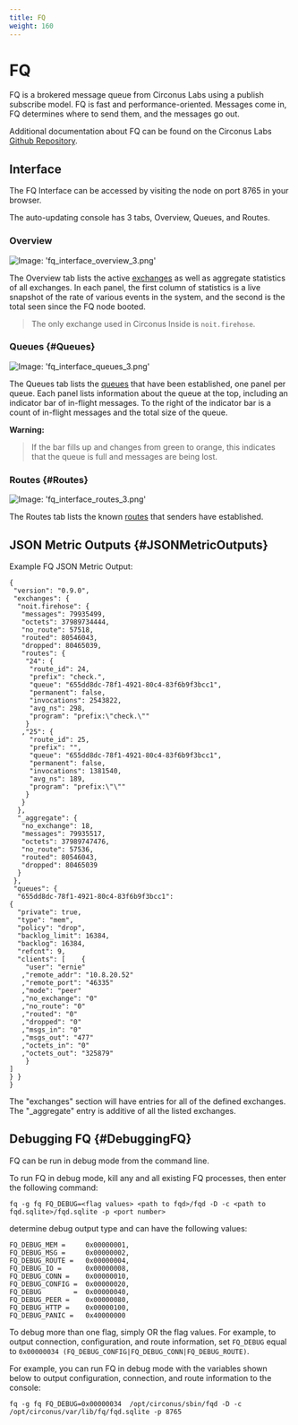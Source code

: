 ```yaml
---
title: FQ
weight: 160
---
```


# FQ

FQ is a brokered message queue from Circonus Labs using a publish subscribe model. FQ is fast and performance-oriented. Messages come in, FQ determines where to send them, and the messages go out.

Additional documentation about FQ can be found on the Circonus Labs [Github Repository](https://github.com/circonus-labs/fq).

## Interface

The FQ Interface can be accessed by visiting the node on port 8765 in your browser.

The auto-updating console has 3 tabs, Overview, Queues, and Routes.

### Overview

![Image: 'fq_interface_overview_3.png'](/images/circonus/fq_interface_overview_3.png)

The Overview tab lists the active
[exchanges](https://github.com/circonus-labs/fq#exchanges) as well as aggregate
statistics of all exchanges. In each panel, the first column of statistics is a
live snapshot of the rate of various events in the system, and the second is
the total seen since the FQ node booted.

> The only exchange used in Circonus Inside is `noit.firehose`.

### Queues {#Queues}

![Image: 'fq_interface_queues_3.png'](/images/circonus/fq_interface_queues_3.png)

The Queues tab lists the [queues](https://github.com/circonus-labs/fq#queues)
that have been established, one panel per queue. Each panel lists information
about the queue at the top, including an indicator bar of in-flight messages.
To the right of the indicator bar is a count of in-flight messages and the
total size of the queue.

**Warning:**
> If the bar fills up and changes from green to orange, this indicates that the
> queue is full and messages are being lost.

### Routes {#Routes}

![Image: 'fq_interface_routes_3.png'](/images/circonus/fq_interface_routes_3.png)

The Routes tab lists the known
[routes](https://github.com/circonus-labs/fq#routes-and-programs) that senders
have established.

## JSON Metric Outputs {#JSONMetricOutputs}

Example FQ JSON Metric Output:
```
{
 "version": "0.9.0",
 "exchanges": {
  "noit.firehose": {
   "messages": 79935499,
   "octets": 37989734444,
   "no_route": 57518,
   "routed": 80546043,
   "dropped": 80465039,
   "routes": {
    "24": {
     "route_id": 24,
     "prefix": "check.",
     "queue": "655dd8dc-78f1-4921-80c4-83f6b9f3bcc1",
     "permanent": false,
     "invocations": 2543822,
     "avg_ns": 298,
     "program": "prefix:\"check.\""
    }
   ,"25": {
     "route_id": 25,
     "prefix": "",
     "queue": "655dd8dc-78f1-4921-80c4-83f6b9f3bcc1",
     "permanent": false,
     "invocations": 1381540,
     "avg_ns": 189,
     "program": "prefix:\"\""
    }
   }
  },
  "_aggregate": {
   "no_exchange": 18,
   "messages": 79935517,
   "octets": 37989747476,
   "no_route": 57536,
   "routed": 80546043,
   "dropped": 80465039
  }
 },
 "queues": {
  "655dd8dc-78f1-4921-80c4-83f6b9f3bcc1": 
{
  "private": true,
  "type": "mem",
  "policy": "drop",
  "backlog_limit": 16384,
  "backlog": 16384,
  "refcnt": 9,
  "clients": [    {
    "user": "ernie"
   ,"remote_addr": "10.8.20.52"
   ,"remote_port": "46335"
   ,"mode": "peer"
   ,"no_exchange": "0"
   ,"no_route": "0"
   ,"routed": "0"
   ,"dropped": "0"
   ,"msgs_in": "0"
   ,"msgs_out": "477"
   ,"octets_in": "0"
   ,"octets_out": "325879"
    }
]
} }
}
```

The "exchanges" section will have entries for all of the defined exchanges.
The "_aggregate" entry is additive of all the listed exchanges.

## Debugging FQ {#DebuggingFQ}

FQ can be run in debug mode from the command line.

To run FQ in debug mode, kill any and all existing FQ processes, then enter the following command:
```
fq -g fq FQ_DEBUG=<flag values> <path to fqd>/fqd -D -c <path to fqd.sqlite>/fqd.sqlite -p <port number>
```

<flag values> determine debug output type and can have the following values:

```
FQ_DEBUG_MEM =     0x00000001,
FQ_DEBUG_MSG =     0x00000002,
FQ_DEBUG_ROUTE =   0x00000004,
FQ_DEBUG_IO =      0x00000008,
FQ_DEBUG_CONN =    0x00000010,
FQ_DEBUG_CONFIG =  0x00000020,
FQ_DEBUG        =  0x00000040,
FQ_DEBUG_PEER =    0x00000080,
FQ_DEBUG_HTTP =    0x00000100,
FQ_DEBUG_PANIC =   0x40000000
```

To debug more than one flag, simply OR the flag values. For example, to output connection, configuration, and route information, set `FQ_DEBUG` equal to `0x00000034 (FQ_DEBUG_CONFIG|FQ_DEBUG_CONN|FQ_DEBUG_ROUTE)`.

For example, you can run FQ in debug mode with the variables shown below to output configuration, connection, and route information to the console:
```
fq -g fq FQ_DEBUG=0x00000034  /opt/circonus/sbin/fqd -D -c /opt/circonus/var/lib/fq/fqd.sqlite -p 8765
```
